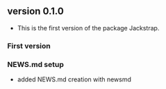 ## version 0.1.0

* This is the first version of the package Jackstrap.


### First version



### NEWS.md setup

- added NEWS.md creation with newsmd

